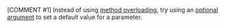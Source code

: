 [COMMENT #1]
Instead of using [method overloading](https://csharp.net-tutorials.com/classes/method-overloading/), try using an [optional argument](https://docs.microsoft.com/en-us/dotnet/csharp/programming-guide/classes-and-structs/named-and-optional-arguments#optional-arguments) to set a default value for a parameter.
